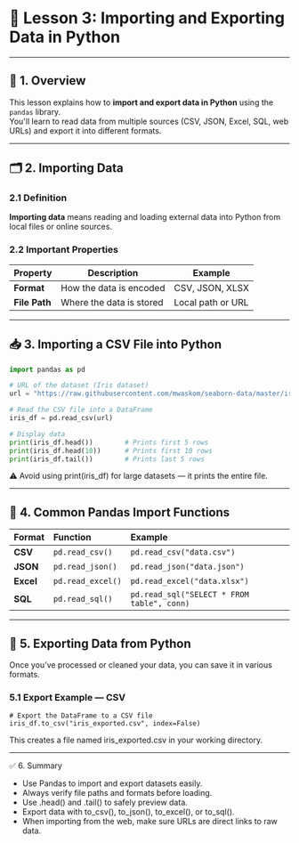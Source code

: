 # 📘 Lesson 3: Importing and Exporting Data in Python

---

## 🧠 1. Overview
This lesson explains how to **import and export data in Python** using the `pandas` library.  
You'll learn to read data from multiple sources (CSV, JSON, Excel, SQL, web URLs) and export it into different formats.

---

## 🗂️ 2. Importing Data

### 2.1 Definition
**Importing data** means reading and loading external data into Python from local files or online sources.

### 2.2 Important Properties

| Property | Description | Example |
|-----------|--------------|----------|
| **Format** | How the data is encoded | CSV, JSON, XLSX |
| **File Path** | Where the data is stored | Local path or URL |

---

## 📥 3. Importing a CSV File into Python

```python
import pandas as pd

# URL of the dataset (Iris dataset)
url = "https://raw.githubusercontent.com/mwaskom/seaborn-data/master/iris.csv"

# Read the CSV file into a DataFrame
iris_df = pd.read_csv(url)

# Display data
print(iris_df.head())        # Prints first 5 rows
print(iris_df.head(10))      # Prints first 10 rows
print(iris_df.tail())        # Prints last 5 rows
```
⚠️ Avoid using print(iris_df) for large datasets — it prints the entire file.

---

## 🧾 4. Common Pandas Import Functions

| Format    | Function          | Example                                    |
| :-------- | :---------------- | :----------------------------------------- |
| **CSV**   | `pd.read_csv()`   | `pd.read_csv("data.csv")`                  |
| **JSON**  | `pd.read_json()`  | `pd.read_json("data.json")`                |
| **Excel** | `pd.read_excel()` | `pd.read_excel("data.xlsx")`               |
| **SQL**   | `pd.read_sql()`   | `pd.read_sql("SELECT * FROM table", conn)` |

---

## 💾 5. Exporting Data from Python

Once you’ve processed or cleaned your data, you can save it in various formats.

### 5.1 Export Example — CSV
```
# Export the DataFrame to a CSV file
iris_df.to_csv("iris_exported.csv", index=False)
```
This creates a file named iris_exported.csv in your working directory.

---

✅ 6. Summary

- Use Pandas to import and export datasets easily.
- Always verify file paths and formats before loading.
- Use .head() and .tail() to safely preview data.
- Export data with to_csv(), to_json(), to_excel(), or to_sql().
- When importing from the web, make sure URLs are direct links to raw data.

